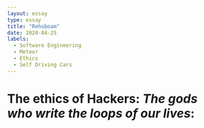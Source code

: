 ```yaml
---
layout: essay
type: essay
title: "Rehoboam"
date: 2020-04-25
labels:
  - Software Engineering
  - Meteor
  - Ethics
  - Self Driving Cars
---
```


<h1>The ethics of Hackers: <i>The gods who write the loops of our lives</i>:</h1>
